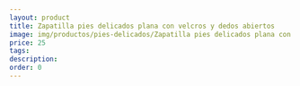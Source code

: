 ```yaml
---
layout: product
title: Zapatilla pies delicados plana con velcros y dedos abiertos
image: img/productos/pies-delicados/Zapatilla pies delicados plana con velcros y dedos abiertos=25.webp
price: 25
tags: 
description: 
order: 0
---
```

